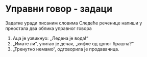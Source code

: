 # Управни говор - задаци

Задатке уради писаним словима
Следеће реченице напиши у преостала два облика управног говора

1. Аца је узвикнуо: „Ледена је вода!“
2. „Имате ли“, упитао је дечак, „кифле од црног брашна?“
3. „Тренутно немамо“, одговорила је продавачица.
